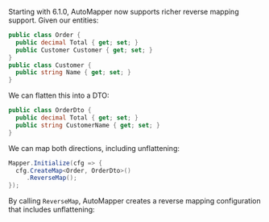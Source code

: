 Starting with 6.1.0, AutoMapper now supports richer reverse mapping support. Given our entities:

```c#
public class Order {
  public decimal Total { get; set; }
  public Customer Customer { get; set; } 
}
public class Customer {
  public string Name { get; set; }
}
```

We can flatten this into a DTO:

```c#
public class OrderDto {
  public decimal Total { get; set; }
  public string CustomerName { get; set; }
}
```

We can map both directions, including unflattening:

```c#
Mapper.Initialize(cfg => {
  cfg.CreateMap<Order, OrderDto>()
     .ReverseMap();
});
```

By calling `ReverseMap`, AutoMapper creates a reverse mapping configuration that includes unflattening:

```c#

```

